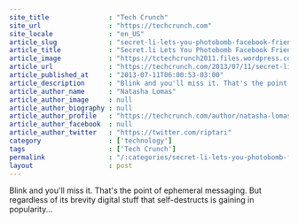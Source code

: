 ```yaml
---
site_title               : "Tech Crunch"
site_url                 : "https://techcrunch.com"
site_locale              : "en_US"
article_slug             : "secret-li-lets-you-photobomb-facebook-friends-with-self-destructing-snaps-that-last-an-hour-a-week-or-a-month"
article_title            : "Secret.li Lets You Photobomb Facebook Friends With Self-Destructing Snaps That Last An Hour, A Week Or A Month"
article_image            : "https://tctechcrunch2011.files.wordpress.com/2013/07/12_zuck_clear.png?w=640&h=400&crop=1"
article_url              : "https://techcrunch.com/2013/07/11/secret-li/"
article_published_at     : "2013-07-11T06:00:53-03:00"
article_description      : "Blink and you'll miss it. That's the point of ephemeral messaging. But regardless of its brevity digital stuff that self-destructs is gaining in popularity..."
article_author_name      : "Natasha Lomas"
article_author_image     : null
article_author_biography : null
article_author_profile   : "https://techcrunch.com/author/natasha-lomas/"
article_author_facebook  : null
article_author_twitter   : "https://twitter.com/riptari"
category                 : ['technology']
tags                     : ['Tech Crunch']
permalink                : "/:categories/secret-li-lets-you-photobomb-facebook-friends-with-self-destructing-snaps-that-last-an-hour-a-week-or-a-month/"
layout                   : post
---
```


Blink and you'll miss it. That's the point of ephemeral messaging. But regardless of its brevity digital stuff that self-destructs is gaining in popularity...
